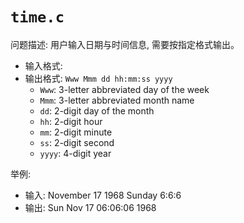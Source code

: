 # `time.c`

问题描述: 用户输入日期与时间信息, 需要按指定格式输出。

- 输入格式:
- 输出格式: `Www Mmm dd hh:mm:ss yyyy`
    - `Www`: 3-letter abbreviated day of the week
    - `Mmm`: 3-letter abbreviated month name
    - `dd`: 2-digit day of the month
    - `hh`: 2-digit hour
    - `mm`: 2-digit minute
    - `ss`: 2-digit second
    - `yyyy`: 4-digit year

举例:

- 输入: November 17 1968 Sunday 6:6:6
- 输出: Sun Nov 17 06:06:06 1968